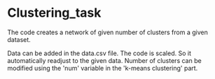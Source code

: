 # Clustering_task
The code creates a network of given number of clusters from a given dataset.

Data can be added in the data.csv file. The code is scaled. So it automatically readjust to the given data.
Number of clusters can be modified using the 'num' variable in the 'k-means clustering' part.
